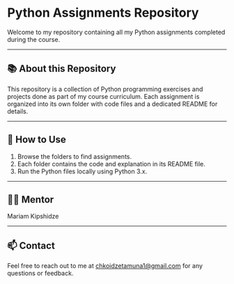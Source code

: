 # Python Assignments Repository

Welcome to my repository containing all my Python assignments completed during the course.

---

## 📚 About this Repository

This repository is a collection of Python programming exercises and projects done as part of my course curriculum. Each assignment is organized into its own folder with code files and a dedicated README for details.

---

## 🚀 How to Use

1. Browse the folders to find assignments.
2. Each folder contains the code and explanation in its README file.
3. Run the Python files locally using Python 3.x.

---

## 👩‍🏫 Mentor

Mariam Kipshidze

---

## 📫 Contact

Feel free to reach out to me at [chkoidzetamuna1@gmail.com](mailto:chkoidzetamuna1@gmail.com) for any questions or feedback.
